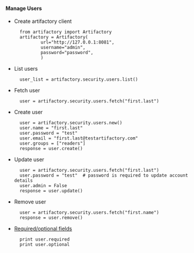 #### Manage Users


- Create artifactory client

        from artifactory import Artifactory
        artifactory = Artifactory(
                url="http://127.0.0.1:8081",
                username="admin",
                password="password",
                )


- List users

        user_list = artifactory.security.users.list()


- Fetch user

        user = artifactory.security.users.fetch("first.last")


- Create user

        user = artifactory.security.users.new()
        user.name = "first.last"
        user.password = "test"
        user.email = "first.last@testartifactory.com"
        user.groups = ["readers"]
        response = user.create()


- Update user

        user = artifactory.security.users.fetch("first.last")
        user.password = "test"  # password is required to update account details
        user.admin = False
        response = user.update()


- Remove user

        user = artifactory.security.users.fetch("first.name")
        response = user.remove()


- [Required/optional fields](https://www.jfrog.com/confluence/display/RTF/Security+Configuration+JSON)

        print user.required
        print user.optional
